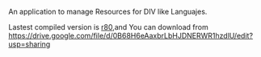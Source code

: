 An application to manage Resources for DIV like Languajes.

Lastest compiled version is [r80](https://code.google.com/p/fpg-editor/source/detail?r=80),and You can download from
https://drive.google.com/file/d/0B68H6eAaxbrLbHJDNERWR1hzdlU/edit?usp=sharing